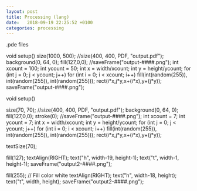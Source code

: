 ```yaml
---
layout: post
title: Processing (lang)
date:   2018-09-19 22:25:52 +0100
categories: processing
---
```

.pde files

void setup() size(1000, 500); //size(400, 400, PDF, \"output.pdf\");
background(0, 64, 0); fill(127,0,0);
//saveFrame(\"output-\#\#\#\#.png\"); int xcount = 100; int ycount = 50;
int x = width/xcount; int y = height/ycount; for (int j = 0; j \<
ycount; j++) for (int i = 0; i \< xcount; i++) fill(int(random(255)),
int(random(255)), int(random(255))); rect(i\*x,j\*y,x+(i\*x),y+(j\*y));
saveFrame(\"output-\#\#\#\#.png\");

void setup()

size(70, 70); //size(400, 400, PDF, \"output.pdf\"); background(0, 64,
0); fill(127,0,0); stroke(0); //saveFrame(\"output-\#\#\#\#.png\"); int
xcount = 7; int ycount = 7; int x = width/xcount; int y = height/ycount;
for (int j = 0; j \< ycount; j++) for (int i = 0; i \< xcount; i++)
fill(int(random(255)), int(random(255)), int(random(255)));
rect(i\*x,j\*y,x+(i\*x),y+(j\*y));

textSize(70);

fill(127); textAlign(RIGHT); text(\"h\", width-19, height-1);
text(\"t\", width-1, height-1); saveFrame(\"output2-\#\#\#\#.png\");

fill(255); // Fill color white textAlign(RIGHT); text(\"h\", width-18,
height); text(\"t\", width, height);
saveFrame(\"output2-\#\#\#\#.png\");
